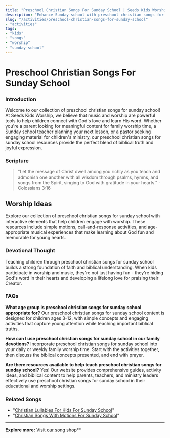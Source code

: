 ```yaml
---
title: "Preschool Christian Songs For Sunday School | Seeds Kids Worship"
description: "Enhance Sunday school with preschool christian songs for sunday school that teach faith through music. Educational worship resources for children."
slug: "/activities/preschool-christian-songs-for-sunday-school"
- "activities"
tags:
- "kids"
- "songs"
- "worship"
- "sunday-school"
---
```


# Preschool Christian Songs For Sunday School

### Introduction

Welcome to our collection of preschool christian songs for sunday school! At Seeds Kids Worship, we believe that music and worship are powerful tools to help children connect with God's love and learn His word. Whether you're a parent looking for meaningful content for family worship time, a Sunday school teacher planning your next lesson, or a pastor seeking engaging material for children's ministry, our preschool christian songs for sunday school resources provide the perfect blend of biblical truth and joyful expression.

### Scripture

> "Let the message of Christ dwell among you richly as you teach and admonish one another with all wisdom through psalms, hymns, and songs from the Spirit, singing to God with gratitude in your hearts." - Colossians 3:16

## Worship Ideas

Explore our collection of preschool christian songs for sunday school with interactive elements that help children engage with worship. These resources include simple motions, call-and-response activities, and age-appropriate musical experiences that make learning about God fun and memorable for young hearts.

### Devotional Thought

Teaching children through preschool christian songs for sunday school builds a strong foundation of faith and biblical understanding. When kids participate in worship and music, they're not just having fun - they're hiding God's word in their hearts and developing a lifelong love for praising their Creator.

### FAQs

**What age group is preschool christian songs for sunday school appropriate for?**
Our preschool christian songs for sunday school content is designed for children ages 3-12, with simple concepts and engaging activities that capture young attention while teaching important biblical truths.

**How can I use preschool christian songs for sunday school in our family devotions?**
Incorporate preschool christian songs for sunday school into your daily or weekly family worship time. Start with the activities together, then discuss the biblical concepts presented, and end with prayer.

**Are there resources available to help teach preschool christian songs for sunday school?**
Yes! Our website provides comprehensive guides, activity ideas, and biblical content to help parents, teachers, and ministry leaders effectively use preschool christian songs for sunday school in their educational and worship settings.

### Related Songs

- "[Christian Lullabies For Kids For Sunday School](/activities/christian-lullabies-for-kids-for-sunday-school/)"
- "[Christian Songs With Motions For Sunday School](/activities/christian-songs-with-motions-for-sunday-school/)"

---

**Explore more:** [Visit our song shop](https://seedskidsworship.com/shop)**

<!-- Schema Markup -->
<script type="application/ld+json">
{
  "@context": "https://schema.org",
  "@type": "MusicRecording",
  "name": "Preschool Christian Songs For Sunday School",
  "byArtist": {
    "@type": "MusicGroup",
    "name": "Seeds Kids Worship"
  },
  "isFamilyFriendly": true,
  "url": "https://seedskidsworship.com/activities/preschool-christian-songs-for-sunday-school/"
}
</script>